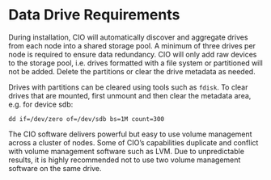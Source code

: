 # Data Drive Requirements

During installation, CIO will automatically discover and aggregate drives from each node into a shared storage pool. A minimum of three drives per node is required to ensure data redundancy. CIO will only add raw devices to the storage pool, i.e. drives formatted with a file system or partitioned will not be added. Delete the partitions or clear the drive metadata as needed. 

Drives with partitions can be cleared using tools such as `fdisk`. To clear drives that are mounted, first unmount and then clear the metadata area, e.g. for device sdb:  

```dd if=/dev/zero
dd if=/dev/zero of=/dev/sdb bs=1M count=300
```

The CIO software delivers powerful but easy to use volume management across a cluster of nodes. Some of CIO’s capabilities duplicate and conflict with volume management software such as LVM. Due to unpredictable results, it is highly recommended not to use two volume management software on the same drive. 
